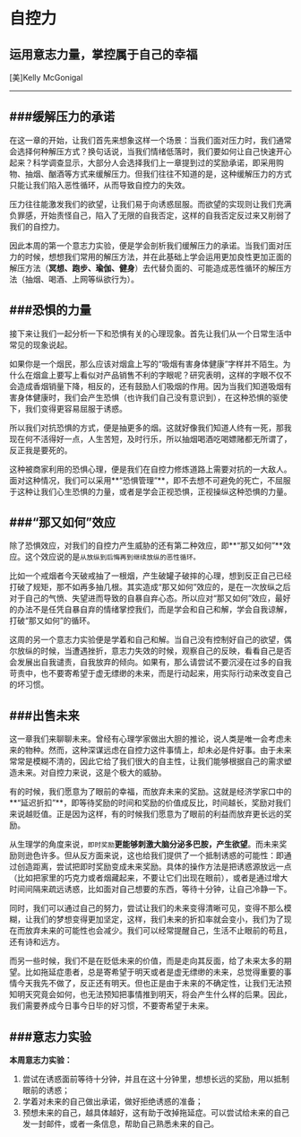 自控力
============
运用意志力量，掌控属于自己的幸福
------------
[美]Kelly McGonigal
************

###缓解压力的承诺
---
在这一章的开始，让我们首先来想象这样一个场景：当我们面对压力时，我们通常会选择何种解压方式？换句话说，当我们情绪低落时，我们要如何让自己快速开心起来？科学调查显示，大部分人会选择我们上一章提到过的奖励承诺，即采用购物、抽烟、酗酒等方式来缓解压力。但我们往往不知道的是，这种缓解压力的方式只能让我们陷入恶性循环，从而导致自控力的失效。

压力往往能激发我们的欲望，让我们易于向诱惑屈服。而欲望的实现则让我们充满负罪感，开始责怪自己，陷入了无限的自我否定，这样的自我否定反过来又削弱了我们的自控力。

因此本周的第一个意志力实验，便是学会剖析我们缓解压力的承诺。当我们面对压力的时候，想想我们常用的解压方法，并在此基础上学会运用更加良性更加正面的解压方法（**冥想、跑步、瑜伽、健身**）去代替负面的、可能造成恶性循环的解压方法（抽烟、喝酒、上网等纵欲行为）。

###恐惧的力量
---
接下来让我们一起分析一下和恐惧有关的心理现象。首先让我们从一个日常生活中常见的现象说起。

如果你是一个烟民，那么应该对烟盒上写的“吸烟有害身体健康”字样并不陌生。为什么在烟盒上要写上看似对产品销售不利的字眼呢？研究表明，这样的字眼不仅不会造成香烟销量下降，相反的，还有鼓励人们吸烟的作用。因为当我们知道吸烟有害身体健康时，我们会产生恐惧（也许我们自己没有意识到），在这种恐惧的驱使下，我们变得更容易屈服于诱惑。

所以我们对抗恐惧的方式，便是抽更多的烟。这就好像我们知道人终有一死，那我现在何不活得好一点，人生苦短，及时行乐，所以抽烟喝酒吃喝嫖赌都无所谓了，反正我是要死的。

这种被商家利用的恐惧心理，便是我们在自控力修炼道路上需要对抗的一大敌人。面对这种情况，我们可以采用**“恐惧管理”**，即不去想不可避免的死亡，不屈服于这种让我们心生恐惧的力量，或者是学会正视恐惧，正视操纵这种恐惧的力量。

###“那又如何”效应
---
除了恐惧效应，对我们的自控力产生威胁的还有第二种效应，即**“那又如何”**效应。这个效应说的是`从放纵到后悔再到继续放纵的恶性循环。`

比如一个戒烟者今天破戒抽了一根烟，产生破罐子破摔的心理，想到反正自己已经打破了规矩，那不如再多抽几根。其实造成“那又如何”效应的，是在一次放纵之后对于自己的气愤、失望进而导致的自暴自弃心态。所以应对“那又如何”效应，最好的办法不是任凭自暴自弃的情绪掌控我们，而是学会和自己和解，学会自我谅解，打破“那又如何”的循环。

这周的另一个意志力实验便是学着和自己和解。当自己没有控制好自己的欲望，偶尔放纵的时候，当遭遇挫折，意志力失效的时候，观察自己的反映，看看自己是否会发展出自我谴责，自我放弃的倾向。如果有，那么请尝试不要沉浸在过多的自我苛责中，也不要寄希望于虚无缥缈的未来，而是行动起来，用实际行动来改变自己的坏习惯。

###出售未来
---
这一章我们来聊聊未来。曾经有心理学家做出大胆的推论，说人类是唯一会考虑未来的物种。然而，这种深谋远虑在自控力这件事情上，却未必是件好事。由于未来常常是模糊不清的，因此它给了我们很大的自主性，让我们能够根据自己的需求塑造未来。对自控力来说，这是个极大的威胁。

有的时候，我们愿意为了眼前的幸福，而放弃未来的奖励。这就是经济学家口中的**“延迟折扣”**，即等待奖励的时间和奖励的价值成反比，时间越长，奖励对我们来说越贬值。正是因为这样，有的时候我们愿意为了眼前的利益而放弃更长远的奖励。

从生理学的角度来说，`即时奖励`**更能够刺激大脑分泌多巴胺，产生欲望**。而未来奖励则逊色许多。但从反方面来说，这也给我们提供了一个抵制诱惑的可能性：即通过创造距离，尝试把即时奖励变成未来奖励。具体的操作方法是把诱惑源放远一点（比如把家里的巧克力或者烟藏起来，不要让它们出现在眼前），或者是通过增大时间间隔来疏远诱惑，比如面对自己想要的东西，等待十分钟，让自己冷静一下。

同时，我们可以通过自己的努力，尝试让我们的未来变得清晰可见，变得不那么模糊，让我们的梦想变得更加坚定，这样，我们未来的折扣率就会变小，我们为了现在而放弃未来的可能性也会减少。我们可以经常提醒自己，生活不止眼前的苟且，还有诗和远方。

而另一些时候，我们不是在贬低未来的价值，而是走向其反面，给了未来太多的期望。比如拖延症患者，总是寄希望于明天或者是虚无缥缈的未来，总觉得重要的事情今天我先不做了，反正还有明天。但也正是由于未来的不确定性，让我们无法预知明天究竟会如何，也无法预知把事情推到明天，将会产生什么样的后果。因此，我们需要养成今日事今日毕的好习惯，不要寄希望于未来。

###意志力实验
---
**本周意志力实验：**

1. 尝试在诱惑面前等待十分钟，并且在这十分钟里，想想长远的奖励，用以抵制眼前的诱惑；
2. 学着对未来的自己做出承诺，做好拒绝诱惑的准备；
3. 预想未来的自己，越具体越好，这有助于改掉拖延症。可以尝试给未来的自己发一封邮件，或者一条信息，帮助自己熟悉未来的自己。